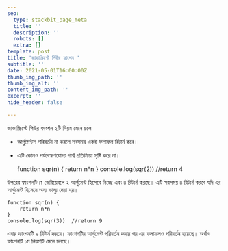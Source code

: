```yaml
---
seo:
  type: stackbit_page_meta
  title: ''
  description: ''
  robots: []
  extra: []
template: post
title: 'জাভাস্ক্রিপ্টে পিউর ফাংশন '
subtitle: ''
date: 2021-05-01T16:00:00Z
thumb_img_path: ''
thumb_img_alt: ''
content_img_path: ''
excerpt: ''
hide_header: false

---
```

জাভাস্ক্রিপ্টে পিউর ফাংশন ২টি নিয়ম মেনে চলে

* আর্গুমেন্টস পরিবর্তন না করলে সবসময় একই ফলাফল রিটার্ন করে।
* এটি কোনও পর্যবেক্ষণযোগ্য পার্শ্ব প্রতিক্রিয়া সৃষ্টি করে না।

    function sqr(n) {
    return n*n
    }
    console.log(sqr(2))  //return 4

উপরের ফাংশনটি n ভেরিয়েবলে ২ আর্গুমেন্ট হিসেবে নিচ্ছে এবং ৪ রিটার্ন করছে। এটি সবসময় ৪ রিটার্ন করবে যদি এর আর্গুমেন্ট হিসেবে অন্য ভাল্যু দেয়া হয়। 

    function sqr(n) {
        return n*n
    }
    console.log(sqr(3))  //return 9

এবার ফাংশনটি ৯ রিটার্ন করবে। ফাংশনটির আর্গুমেন্ট পরিবর্তন করার পর এর ফলাফলও পরিবর্তন হয়েছে। অর্থাৎ ফাংশনটি ১ম নিয়মটি মেনে চলছে।